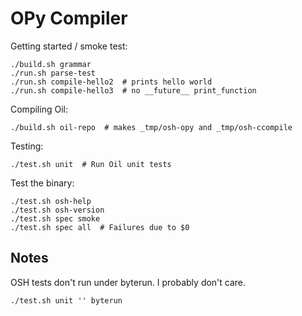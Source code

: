 OPy Compiler
============

Getting started / smoke test:

    ./build.sh grammar
    ./run.sh parse-test
    ./run.sh compile-hello2  # prints hello world
    ./run.sh compile-hello3  # no __future__ print_function

Compiling Oil:

    ./build.sh oil-repo  # makes _tmp/osh-opy and _tmp/osh-ccompile

Testing:

    ./test.sh unit  # Run Oil unit tests

Test the binary:

    ./test.sh osh-help 
    ./test.sh osh-version 
    ./test.sh spec smoke
    ./test.sh spec all  # Failures due to $0

Notes
-----

OSH tests don't run under byterun.  I probably don't care.

    ./test.sh unit '' byterun
